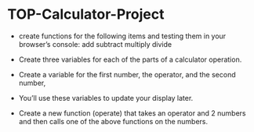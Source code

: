 # TOP-Calculator-Project
- create functions for the following items and testing them in your browser’s console:
add
subtract
multiply
divide

- Create three variables for each of the parts of a calculator operation. 
- Create a variable for the first number, the operator, and the second number,
- You’ll use these variables to update your display later.

- Create a new function (operate) that takes an operator and 2 numbers
 and then calls one of the above functions on the numbers.
 